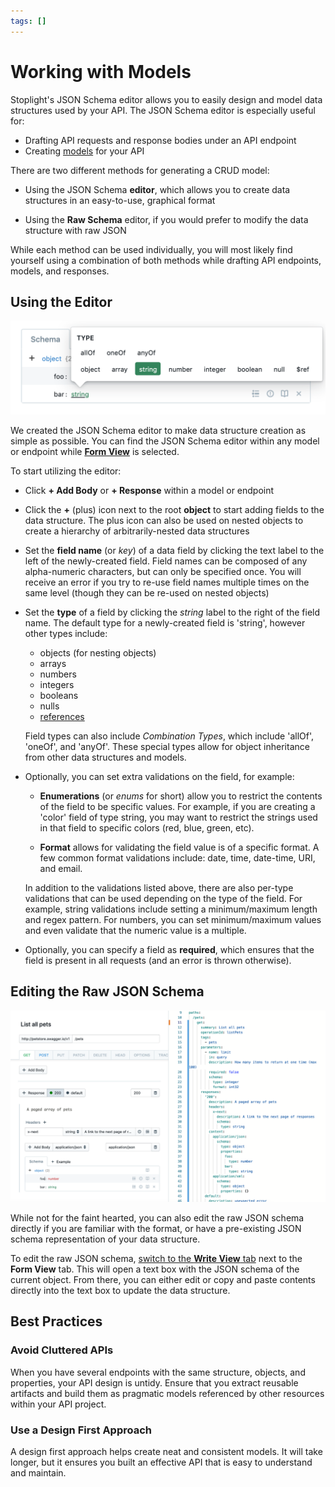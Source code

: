 ```yaml
---
tags: []
---
```


# Working with Models

Stoplight's JSON Schema editor allows you to easily design and model data structures
used by your API. The JSON Schema editor is especially useful for:

* Drafting API requests and response bodies under an API endpoint
* Creating [models](models.md) for your API

There are two different methods for generating a CRUD model:

* Using the JSON Schema **editor**, which allows you to create data structures
  in an easy-to-use, graphical format

* Using the **Raw Schema** editor, if you would prefer to modify the data
  structure with raw JSON

While each method can be used individually, you will most likely find yourself
using a combination of both methods while drafting API endpoints, models, and
responses.

## Using the Editor

![JSON Schema Editor](../../assets/images/crud-builder.png)

We created the JSON Schema editor to make data structure creation as simple as
possible. You can find the JSON Schema editor within any model or endpoint while [**Form View**](../workflow/customize-interface.md) is selected.

To start utilizing the editor:

* Click **+ Add Body** or **+ Response** within a model or endpoint 

* Click the **+** (plus) icon next to the root **object** to start adding fields
  to the data structure. The plus icon can also be used on nested objects to
  create a hierarchy of arbitrarily-nested data structures

* Set the **field name** (or _key_) of a data field by clicking the text label
  to the left of the newly-created field. Field names can be composed of any
  alpha-numeric characters, but can only be specified once. You will receive an
  error if you try to re-use field names multiple times on the same level
  (though they can be re-used on nested objects)

* Set the **type** of a field by clicking the _string_ label to the right of
  the field name. The default type for a newly-created field is 'string',
  however other types include:

  * objects (for nesting objects)
  * arrays
  * numbers
  * integers
  * booleans
  * nulls
  * [references](using-references.md)

  Field types can also include _Combination Types_, which include 'allOf',
  'oneOf', and 'anyOf'. These special types allow for object inheritance from
  other data structures and models.

* Optionally, you can set extra validations on the field, for example:

  * **Enumerations** (or _enums_ for short) allow you to restrict the contents
    of the field to be specific values. For example, if you are creating a
    'color' field of type string, you may want to restrict the strings used in
    that field to specific colors (red, blue, green, etc).

  * **Format** allows for validating the field value is of a specific format. A
    few common format validations include: date, time, date-time, URI, and
    email.

  In addition to the validations listed above, there are also per-type
  validations that can be used depending on the type of the field. For example,
  string validations include setting a minimum/maximum length and regex pattern.
  For numbers, you can set minimum/maximum values and even validate that the
  numeric value is a multiple.

* Optionally, you can specify a field as **required**, which ensures that the
  field is present in all requests (and an error is thrown otherwise).


## Editing the Raw JSON Schema

![Write View](../../assets/images/write-view.png)

While not for the faint hearted, you can also edit the raw JSON schema directly
if you are familiar with the format, or have a pre-existing JSON schema
representation of your data structure.

To edit the raw JSON schema, [switch to the **Write View** tab](../workflows/customize-interface.md) next to the **Form View**
tab. This will open a text box with the JSON schema of the current object. From
there, you can either edit or copy and paste contents directly into the text box
to update the data structure.

## Best Practices 

### Avoid Cluttered APIs
When you have several endpoints with the same structure, objects, and properties, your API design is untidy. Ensure that you extract reusable artifacts and build them as pragmatic models referenced by other resources within your API project. 

### Use a Design First Approach
A design first approach helps create neat and consistent models. It will take longer, but it ensures you built an effective API that is easy to understand and maintain. 